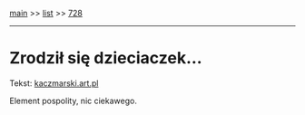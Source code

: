 [main](../main.md) >> [list](../list.md) >> [728](728.md)

---

# Zrodził się dzieciaczek…

Tekst: [kaczmarski.art.pl](https://www.kaczmarski.art.pl/tworczosc/wiersze/zrodzil-sie-dzieciaczek/)

Element pospolity, nic ciekawego.